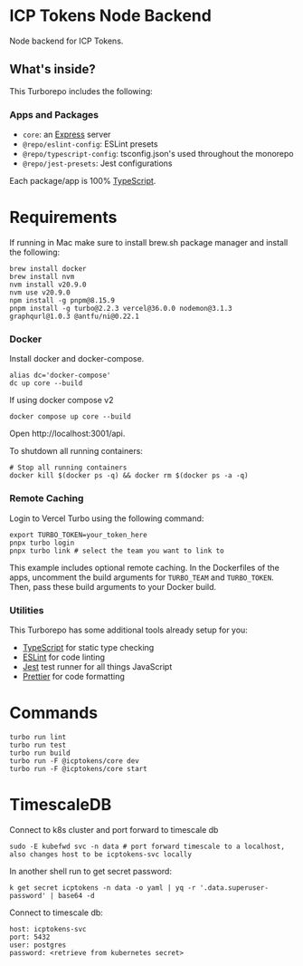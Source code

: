# ICP Tokens Node Backend

Node backend for ICP Tokens.

## What's inside?

This Turborepo includes the following:

### Apps and Packages

- `core`: an [Express](https://expressjs.com/) server
- `@repo/eslint-config`: ESLint presets
- `@repo/typescript-config`: tsconfig.json's used throughout the monorepo
- `@repo/jest-presets`: Jest configurations

Each package/app is 100% [TypeScript](https://www.typescriptlang.org/).

# Requirements
If running in Mac make sure to install brew.sh package manager and install the following:
```
brew install docker
brew install nvm
nvm install v20.9.0
nvm use v20.9.0
npm install -g pnpm@8.15.9
pnpm install -g turbo@2.2.3 vercel@36.0.0 nodemon@3.1.3 graphqurl@1.0.3 @antfu/ni@0.22.1
```

### Docker
Install docker and docker-compose.
```
alias dc='docker-compose'
dc up core --build
```
If using docker compose v2
```
docker compose up core --build
```

Open http://localhost:3001/api.

To shutdown all running containers:

```
# Stop all running containers
docker kill $(docker ps -q) && docker rm $(docker ps -a -q)
```

### Remote Caching
Login to Vercel Turbo using the following command:

```
export TURBO_TOKEN=your_token_here
pnpx turbo login
pnpx turbo link # select the team you want to link to
```

This example includes optional remote caching. In the Dockerfiles of the apps, uncomment the build arguments for `TURBO_TEAM` and `TURBO_TOKEN`. Then, pass these build arguments to your Docker build.

### Utilities

This Turborepo has some additional tools already setup for you:

- [TypeScript](https://www.typescriptlang.org/) for static type checking
- [ESLint](https://eslint.org/) for code linting
- [Jest](https://jestjs.io) test runner for all things JavaScript
- [Prettier](https://prettier.io) for code formatting


# Commands
```
turbo run lint
turbo run test
turbo run build
turbo run -F @icptokens/core dev
turbo run -F @icptokens/core start
```

# TimescaleDB
Connect to k8s cluster and port forward to timescale db
```
sudo -E kubefwd svc -n data # port forward timescale to a localhost, also changes host to be icptokens-svc locally
```

In another shell run to get secret password:
```
k get secret icptokens -n data -o yaml | yq -r '.data.superuser-password' | base64 -d
```

Connect to timescale db:
```
host: icptokens-svc
port: 5432
user: postgres
password: <retrieve from kubernetes secret>
```
